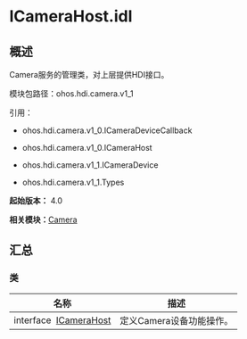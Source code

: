 # ICameraHost.idl


## 概述

Camera服务的管理类，对上层提供HDI接口。

模块包路径：ohos.hdi.camera.v1_1

引用：

- ohos.hdi.camera.v1_0.ICameraDeviceCallback

- ohos.hdi.camera.v1_0.ICameraHost

- ohos.hdi.camera.v1_1.ICameraDevice

- ohos.hdi.camera.v1_1.Types

**起始版本：** 4.0

**相关模块：**[Camera](_camera_v11.md)


## 汇总


### 类

| 名称 | 描述 | 
| -------- | -------- |
| interface&nbsp;&nbsp;[ICameraHost](interface_i_camera_host_v11.md) | 定义Camera设备功能操作。  | 
